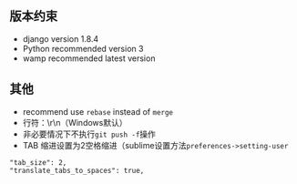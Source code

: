 ## 版本约束
* django version 1.8.4
* Python recommended version 3
* wamp recommended latest version

## 其他
* recommend use `rebase` instead of `merge`
* 行符：\r\n（Windows默认）
* 非必要情况下不执行`git push -f`操作
* TAB 缩进设置为2空格缩进（sublime设置方法`preferences->setting-user`
```
"tab_size": 2,
"translate_tabs_to_spaces": true,
```
